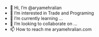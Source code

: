 - 👋 Hi, I’m @aryamehralian
- 👀 I’m interested in Trade and Programing
- 🌱 I’m currently learning ...
- 💞️ I’m looking to collaborate on ...
- 📫 How to reach me aryamehralian.com

<!---
aryamehralian/aryamehralian is a ✨ special ✨ repository because its `README.md` (this file) appears on your GitHub profile.
You can click the Preview link to take a look at your changes.
--->

